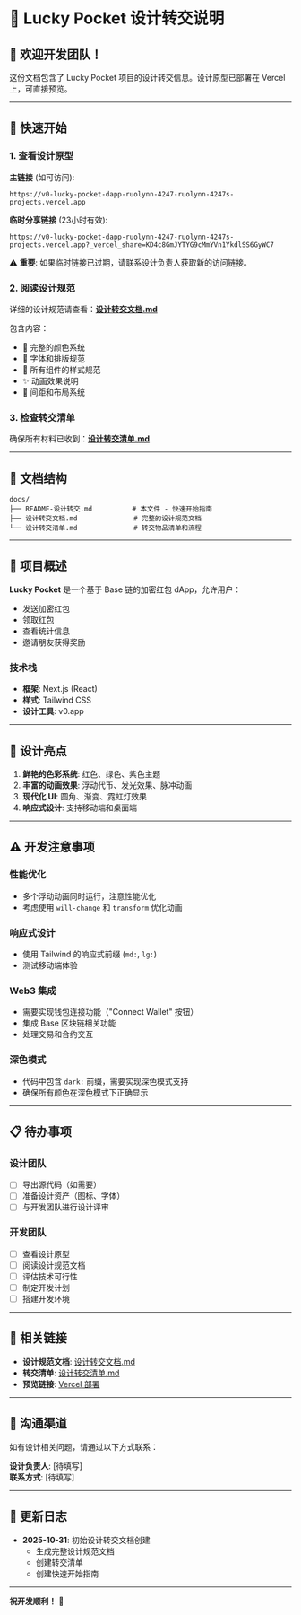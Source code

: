 # 🎨 Lucky Pocket 设计转交说明

## 👋 欢迎开发团队！

这份文档包含了 Lucky Pocket 项目的设计转交信息。设计原型已部署在 Vercel 上，可直接预览。

---

## 🚀 快速开始

### 1. 查看设计原型

**主链接** (如可访问):
```
https://v0-lucky-pocket-dapp-ruolynn-4247-ruolynn-4247s-projects.vercel.app
```

**临时分享链接** (23小时有效):
```
https://v0-lucky-pocket-dapp-ruolynn-4247-ruolynn-4247s-projects.vercel.app?_vercel_share=KD4c8GmJYTYG9cMmYVn1YkdlSS6GyWC7
```

⚠️ **重要**: 如果临时链接已过期，请联系设计负责人获取新的访问链接。

### 2. 阅读设计规范

详细的设计规范请查看：**[设计转交文档.md](./设计转交文档.md)**

包含内容：
- 🎨 完整的颜色系统
- 📝 字体和排版规范
- 🧩 所有组件的样式规范
- ✨ 动画效果说明
- 📐 间距和布局系统

### 3. 检查转交清单

确保所有材料已收到：**[设计转交清单.md](./设计转交清单.md)**

---

## 📁 文档结构

```
docs/
├── README-设计转交.md          # 本文件 - 快速开始指南
├── 设计转交文档.md              # 完整的设计规范文档
└── 设计转交清单.md              # 转交物品清单和流程
```

---

## 🎯 项目概述

**Lucky Pocket** 是一个基于 Base 链的加密红包 dApp，允许用户：
- 发送加密红包
- 领取红包
- 查看统计信息
- 邀请朋友获得奖励

### 技术栈
- **框架**: Next.js (React)
- **样式**: Tailwind CSS
- **设计工具**: v0.app

---

## 🎨 设计亮点

1. **鲜艳的色彩系统**: 红色、绿色、紫色主题
2. **丰富的动画效果**: 浮动代币、发光效果、脉冲动画
3. **现代化 UI**: 圆角、渐变、霓虹灯效果
4. **响应式设计**: 支持移动端和桌面端

---

## ⚠️ 开发注意事项

### 性能优化
- 多个浮动动画同时运行，注意性能优化
- 考虑使用 `will-change` 和 `transform` 优化动画

### 响应式设计
- 使用 Tailwind 的响应式前缀 (`md:`, `lg:`)
- 测试移动端体验

### Web3 集成
- 需要实现钱包连接功能（"Connect Wallet" 按钮）
- 集成 Base 区块链相关功能
- 处理交易和合约交互

### 深色模式
- 代码中包含 `dark:` 前缀，需要实现深色模式支持
- 确保所有颜色在深色模式下正确显示

---

## 📋 待办事项

### 设计团队
- [ ] 导出源代码（如需要）
- [ ] 准备设计资产（图标、字体）
- [ ] 与开发团队进行设计评审

### 开发团队
- [ ] 查看设计原型
- [ ] 阅读设计规范文档
- [ ] 评估技术可行性
- [ ] 制定开发计划
- [ ] 搭建开发环境

---

## 🔗 相关链接

- **设计规范文档**: [设计转交文档.md](./设计转交文档.md)
- **转交清单**: [设计转交清单.md](./设计转交清单.md)
- **预览链接**: [Vercel 部署](https://v0-lucky-pocket-dapp-ruolynn-4247-ruolynn-4247s-projects.vercel.app)

---

## 💬 沟通渠道

如有设计相关问题，请通过以下方式联系：

**设计负责人**: [待填写]  
**联系方式**: [待填写]

---

## 📝 更新日志

- **2025-10-31**: 初始设计转交文档创建
  - 生成完整设计规范文档
  - 创建转交清单
  - 创建快速开始指南

---

**祝开发顺利！** 🚀

